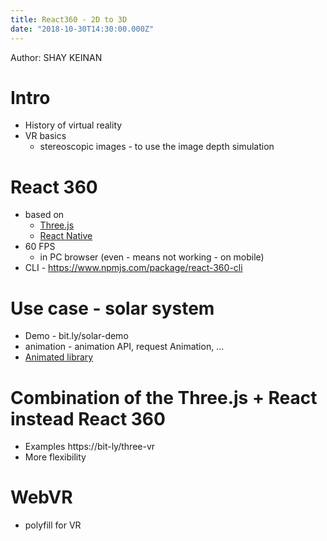 ```yaml
---
title: React360 - 2D to 3D
date: "2018-10-30T14:30:00.000Z"
---
```


Author: SHAY KEINAN

# Intro
* History of virtual reality
* VR basics
  * stereoscopic images - to use the image depth simulation

# React 360
* based on 
  * [Three.js](https://threejs.org/) 
  * [React Native](https://facebook.github.io/react-native/)
* 60 FPS
  * in PC browser (even - means not working - on mobile)
* CLI - https://www.npmjs.com/package/react-360-cli

# Use case - solar system
* Demo - bit.ly/solar-demo
* animation - animation API, request Animation, ...
* [Animated library](https://facebook.github.io/react-native/docs/animated)

# Combination of the Three.js + React instead React 360
* Examples https://bit-ly/three-vr
* More flexibility 

# WebVR
* polyfill for VR



